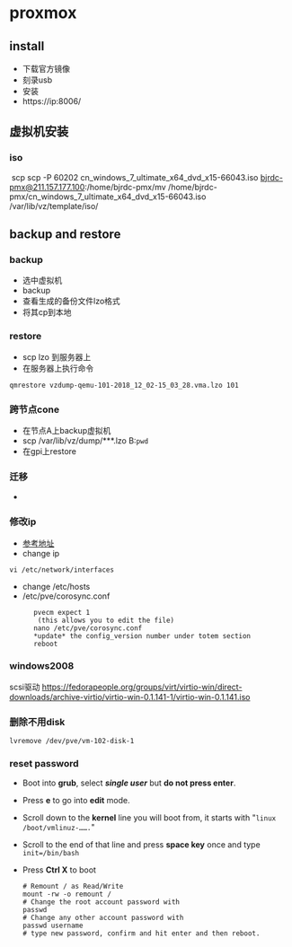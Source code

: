proxmox
==========
## install

+ 下载官方镜像
+ 刻录usb
+ 安装
+ https://ip:8006/

## 虚拟机安装
### iso
​	scp scp -P 60202 cn_windows_7_ultimate_x64_dvd_x15-66043.iso bjrdc-pmx@211.157.177.100:/home/bjrdc-pmx/ 
​	mv /home/bjrdc-pmx/cn_windows_7_ultimate_x64_dvd_x15-66043.iso /var/lib/vz/template/iso/

## backup and restore
### backup

+ 选中虚拟机
+ backup
+ 查看生成的备份文件lzo格式
+ 将其cp到本地

### restore
+ scp lzo 到服务器上
+ 在服务器上执行命令
```
qmrestore vzdump-qemu-101-2018_12_02-15_03_28.vma.lzo 101
```

### 跨节点cone

+ 在节点A上backup虚拟机
+ scp  /var/lib/vz/dump/***.lzo B:`pwd`
+ 在gpi上restore
### 迁移
+ 
### 修改ip
+ [参考地址](https://forum.proxmox.com/threads/can-proxmox-server-ip-be-changed.43486/) 
+ change ip
```
vi /etc/network/interfaces
```
+ change /etc/hosts
+ /etc/pve/corosync.conf
```
      pvecm expect 1
       (this allows you to edit the file)
      nano /etc/pve/corosync.conf
      *update* the config_version number under totem section
      reboot
```

### windows2008
scsi驱动
https://fedorapeople.org/groups/virt/virtio-win/direct-downloads/archive-virtio/virtio-win-0.1.141-1/virtio-win-0.1.141.iso
### 删除不用disk
	lvremove /dev/pve/vm-102-disk-1

### reset password

+ Boot into **grub**, select ***single user*** but **do not press enter**.

+ Press **e** to go into **edit** mode.

+ Scroll down to the **kernel** line you will boot from, it starts with "`linux /boot/vmlinuz-…….`"

+ Scroll to the end of that line and press **space key** once and type `init=/bin/bash`

+ Press **Ctrl X** to boot

  

  ```
  # Remount / as Read/Write 
  mount -rw -o remount /
  # Change the root account password with
  passwd
  # Change any other account password with
  passwd username
  # type new password, confirm and hit enter and then reboot.
  ```